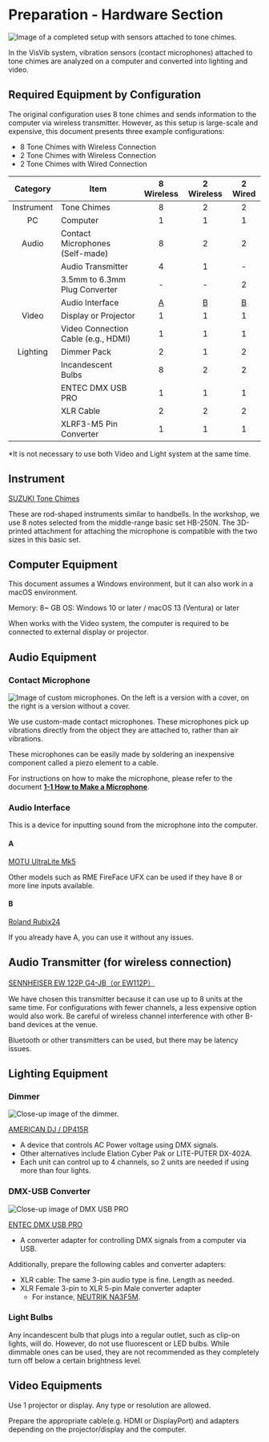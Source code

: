# Preparation - Hardware Section

![Image of a completed setup with sensors attached to tone chimes.](../../img/tonechime-complete.jpg)

In the VisVib system, vibration sensors (contact microphones) attached to tone chimes are analyzed on a computer and converted into lighting and video.

## Required Equipment by Configuration

The original configuration uses 8 tone chimes and sends information to the computer via wireless transmitter. However, as this setup is large-scale and expensive, this document presents three example configurations:

- 8 Tone Chimes with Wireless Connection
- 2 Tone Chimes with Wireless Connection
- 2 Tone Chimes with Wired Connection

| Category | Item | 8 Wireless | 2 Wireless | 2 Wired |
| :------: | ---- | :--------: | :--------: | :-----: |
|Instrument| Tone Chimes | 8 | 2 | 2 |
|    PC    | Computer | 1 | 1 | 1 |
|  Audio   | Contact Microphones (Self-made) | 8 | 2 | 2 |
|          | Audio Transmitter | 4 | 1 | - |
|          | 3.5mm to 6.3mm Plug Converter | - | - | 2 |
|          | Audio Interface | [A](#a) | [B](#b) | [B](#b) |
|  Video   | Display or Projector | 1 | 1 | 1 |
|          | Video Connection Cable (e.g., HDMI) | 1 | 1 | 1 |
| Lighting | Dimmer Pack | 2 | 1 | 2 |
|          | Incandescent Bulbs | 8 | 2 | 2 |
|          | ENTEC DMX USB PRO | 1 | 1 | 1 |
|          | XLR Cable | 2 | 2 | 2 |
|          | XLRF3-M5 Pin Converter | 1 | 1 | 1 |

*It is not necessary to use both Video and Light system at the same time.

## Instrument

[SUZUKI Tone Chimes](https://www.suzuki-music.co.jp/products/36403/)

These are rod-shaped instruments similar to handbells. In the workshop, we use 8 notes selected from the middle-range basic set HB-250N. The 3D-printed attachment for attaching the microphone is compatible with the two sizes in this basic set.

## Computer Equipment

This document assumes a Windows environment, but it can also work in a macOS environment.

Memory: 8~ GB
OS: Windows 10 or later / macOS 13 (Ventura) or later

When works with the Video system, the computer is required to be connected to external display or projector.

## Audio Equipment

### Contact Microphone

![Image of custom microphones. On the left is a version with a cover, on the right is a version without a cover.](../../img/microphone.JPG)

We use custom-made contact microphones. These microphones pick up vibrations directly from the object they are attached to, rather than air vibrations.

These microphones can be easily made by soldering an inexpensive component called a piezo element to a cable.

For instructions on how to make the microphone, please refer to the document **[1-1 How to Make a Microphone](make-contact-microphone.en.md)**.

### Audio Interface

This is a device for inputting sound from the microphone into the computer.

#### A

[MOTU UltraLite Mk5](https://www.soundhouse.co.jp/products/detail/item/291119/)

Other models such as RME FireFace UFX can be used if they have 8 or more line inputs available.

#### B

[Roland Rubix24](https://www.roland.com/jp/products/rubix24/)

If you already have A, you can use it without any issues.

## Audio Transmitter (for wireless connection)

[SENNHEISER EW 122P G4-JB（or EW112P）](https://www.soundhouse.co.jp/products/detail/item/254766/)

We have chosen this transmitter because it can use up to 8 units at the same time. For configurations with fewer channels, a less expensive option would also work. Be careful of wireless channel interference with other B-band devices at the venue.

Bluetooth or other transmitters can be used, but there may be latency issues.

## Lighting Equipment

### Dimmer

![Close-up image of the dimmer.](../../img/dimmerpack.jpg)

[AMERICAN DJ / DP415R](https://www.soundhouse.co.jp/products/detail/item/252223/)

- A device that controls AC Power voltage using DMX signals.
- Other alternatives include Elation Cyber Pak or LITE-PUTER DX-402A.
- Each unit can control up to 4 channels, so 2 units are needed if using more than four lights.

### DMX-USB Converter

![Close-up image of DMX USB PRO](../../img/dmxusbpro.jpg)

[ENTEC DMX USB PRO](https://www.enttec.com/product/dmx-usb-interfaces/dmx-usb-pro-professional-1u-usb-to-dmx512-converter/)
  - A converter adapter for controlling DMX signals from a computer via USB.

Additionally, prepare the following cables and converter adapters:

- XLR cable: The same 3-pin audio type is fine. Length as needed.
- XLR Female 3-pin to XLR 5-pin Male converter adapter
  - For instance, [NEUTRIK NA3F5M](https://www.soundhouse.co.jp/products/detail/item/236711/).

### Light Bulbs

Any incandescent bulb that plugs into a regular outlet, such as clip-on lights, will do. However, do not use fluorescent or LED bulbs. While dimmable ones can be used, they are not recommended as they completely turn off below a certain brightness level.

## Video Equipments

Use 1 projector or display. Any type or resolution are allowed.

Prepare the appropriate cable(e.g. HDMI or DisplayPort) and adapters depending on the projector/display and the computer.